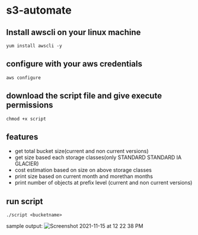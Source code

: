 # s3-automate
## Install awscli on your linux machine 
`yum install awscli -y`
## configure with your aws credentials
`aws configure`
## download the script file and give execute permissions
`chmod +x script`
## features
- get total bucket size(current and non current versions)
- get size based each storage classes(only STANDARD STANDARD IA GLACIER)
- cost estimation based on size on above storage classes
- print size based on current month and morethan months
- print number of objects at prefix level (current and non current versions)
## run script
`./script <bucketname>`

sample output:
![Screenshot 2021-11-15 at 12 22 38 PM](https://user-images.githubusercontent.com/18322161/141967964-8f1344f6-4af1-4f26-b8be-7f12fdfacc12.png)
